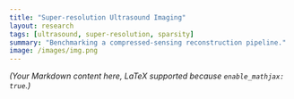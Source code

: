 ```yaml
---
title: "Super-resolution Ultrasound Imaging"
layout: research
tags: [ultrasound, super-resolution, sparsity]
summary: "Benchmarking a compressed-sensing reconstruction pipeline."
image: /images/img.png
---
```


*(Your Markdown content here, LaTeX supported because `enable_mathjax: true`.)*
